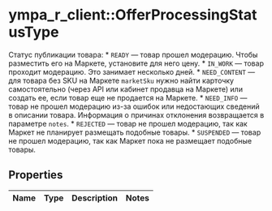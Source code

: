 # ympa_r_client::OfferProcessingStatusType

Статус публикации товара:  * `READY` — товар прошел модерацию. Чтобы разместить его на Маркете, установите для него цену. * `IN_WORK` — товар проходит модерацию. Это занимает несколько дней. * `NEED_CONTENT` — для товара без SKU на Маркете `marketSku` нужно найти карточку самостоятельно (через API или кабинет продавца на Маркете) или создать ее, если товар еще не продается на Маркете. * `NEED_INFO` — товар не прошел модерацию из-за ошибок или недостающих сведений в описании товара. Информация о причинах отклонения возвращается в параметре `notes`. * `REJECTED` — товар не прошел модерацию, так как Маркет не планирует размещать подобные товары. * `SUSPENDED` — товар не прошел модерацию, так как Маркет пока не размещает подобные товары. 

## Properties
Name | Type | Description | Notes
------------ | ------------- | ------------- | -------------


